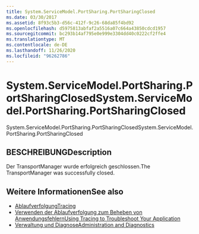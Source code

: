 ```yaml
---
title: System.ServiceModel.PortSharing.PortSharingClosed
ms.date: 03/30/2017
ms.assetid: 8f93c5b3-d56c-412f-9c26-68da85f4bd92
ms.openlocfilehash: d5975813abfaf2a5516a07c664a43850cdcd1957
ms.sourcegitcommit: bc293b14af795e0e999e3304dd40c0222cf2ffe4
ms.translationtype: MT
ms.contentlocale: de-DE
ms.lasthandoff: 11/26/2020
ms.locfileid: "96262786"
---
```

# <a name="systemservicemodelportsharingportsharingclosed"></a><span data-ttu-id="027bc-102">System.ServiceModel.PortSharing.PortSharingClosed</span><span class="sxs-lookup"><span data-stu-id="027bc-102">System.ServiceModel.PortSharing.PortSharingClosed</span></span>

<span data-ttu-id="027bc-103">System.ServiceModel.PortSharing.PortSharingClosed</span><span class="sxs-lookup"><span data-stu-id="027bc-103">System.ServiceModel.PortSharing.PortSharingClosed</span></span>  
  
## <a name="description"></a><span data-ttu-id="027bc-104">BESCHREIBUNG</span><span class="sxs-lookup"><span data-stu-id="027bc-104">Description</span></span>  

 <span data-ttu-id="027bc-105">Der TransportManager wurde erfolgreich geschlossen.</span><span class="sxs-lookup"><span data-stu-id="027bc-105">The TransportManager was successfully closed.</span></span>  
  
## <a name="see-also"></a><span data-ttu-id="027bc-106">Weitere Informationen</span><span class="sxs-lookup"><span data-stu-id="027bc-106">See also</span></span>

- [<span data-ttu-id="027bc-107">Ablaufverfolgung</span><span class="sxs-lookup"><span data-stu-id="027bc-107">Tracing</span></span>](index.md)
- [<span data-ttu-id="027bc-108">Verwenden der Ablaufverfolgung zum Beheben von Anwendungsfehlern</span><span class="sxs-lookup"><span data-stu-id="027bc-108">Using Tracing to Troubleshoot Your Application</span></span>](using-tracing-to-troubleshoot-your-application.md)
- [<span data-ttu-id="027bc-109">Verwaltung und Diagnose</span><span class="sxs-lookup"><span data-stu-id="027bc-109">Administration and Diagnostics</span></span>](../index.md)
